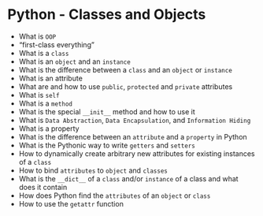 # Python - Classes and Objects
  - What is `OOP`
  - “first-class everything”
  - What is a `class`
  - What is an `object` and an `instance`
  - What is the difference between a `class` and an `object` or `instance`
  - What is an attribute
  - What are and how to use `public`, `protected` and `private` attributes
  - What is `self`
  - What is a `method`
  - What is the special `__init__` method and how to use it
  - What is `Data Abstraction`, `Data Encapsulation`, and `Information Hiding`
  - What is a property
  - What is the difference between an `attribute` and a `property` in Python
  - What is the Pythonic way to write `getters` and `setters`
  - How to dynamically create arbitrary new attributes for existing instances of a `class`
  - How to bind `attributes` to `object` and `classes`
  - What is the `__dict__` of a `class` and/or `instance` of a class and what does it contain
  - How does Python find the `attributes` of an `object` or `class`
  - How to use the `getattr` function